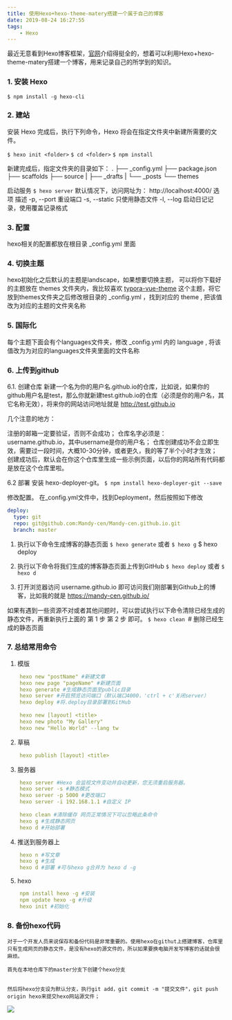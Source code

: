 ```yaml
---
title: 使用Hexo+hexo-theme-matery搭建一个属于自己的博客
date: 2019-08-24 16:27:55
tags:
    - Hexo
---
```



最近无意看到Hexo博客框架，[官网](https://hexo.io/zh-cn/docs/)介绍得挺全的，想着可以利用Hexo+hexo-theme-matery搭建一个博客，用来记录自己的所学到的知识。

### 1. 安装 Hexo

`$ npm install -g hexo-cli`

### 2. 建站

安装 Hexo 完成后，执行下列命令，Hexo 将会在指定文件夹中新建所需要的文件。

`$ hexo init <folder>`
`$ cd <folder>`
`$ npm install`

新建完成后，指定文件夹的目录如下：
.
├── _config.yml
├── package.json
├── scaffolds
├── source
|   ├── _drafts
|   └── _posts
└── themes

启动服务
`$ hexo server`
默认情况下，访问网址为： http://localhost:4000/
选项	描述
-p,     --port	重设端口
-s,     --static	只使用静态文件
-l,     --log	启动日记记录，使用覆盖记录格式


### 3. 配置
hexo相关的配置都放在根目录 _config.yml 里面

### 4. 切换主题
hexo初始化之后默认的主题是landscape，如果想要切换主题， 可以将你下载好的主题放在 themes 文件夹内，我比较喜欢 [typora-vue-theme](https://github.com/blinkfox/hexo-theme-matery/blob/develop/README_CN.md) 这个主题，将它放到themes文件夹之后修改根目录的 _config.yml ，找到对应的 theme , 把该值改为对应的主题的文件夹名称

### 5. 国际化
每个主题下面会有个languages文件夹，修改 _config.yml 内的 language , 将该值改为为对应的languages文件夹里面的文件名称

### 6. 上传到github
6.1. 创建仓库
新建一个名为你的用户名.github.io的仓库，比如说，如果你的github用户名是test，那么你就新建test.github.io的仓库（必须是你的用户名，其它名称无效），将来你的网站访问地址就是 http://test.github.io 

几个注意的地方：

注册的邮箱一定要验证，否则不会成功；
仓库名字必须是：username.github.io，其中username是你的用户名；
仓库创建成功不会立即生效，需要过一段时间，大概10-30分钟，或者更久，我的等了半个小时才生效；
创建成功后，默认会在你这个仓库里生成一些示例页面，以后你的网站所有代码都是放在这个仓库里啦。

6.2 部署
安装 hexo-deployer-git。
`$ npm install hexo-deployer-git --save`

修改配置。
在_config.yml文件中，找到Deployment，然后按照如下修改

```yaml
deploy:
  type: git
  repo: git@github.com:Mandy-cen/Mandy-cen.github.io.git
  branch: master
```

1) 执行以下命令生成博客的静态页面
`$ hexo generate`
或者 `$ hexo g`
$ hexo deploy

2) 执行以下命令将我们生成的博客静态页面上传到GitHub
`$ hexo deploy`
或者 `$ hexo d`

3) 打开浏览器访问 username.github.io 即可访问我们刚部署到Github上的博客，比如我的就是  https://mandy-cen.github.io/

如果有遇到一些资源不对或者其他问题时，可以尝试执行以下命令清除已经生成的静态文件，再重新执行上面的 第 1 步 第 2 步 即可。
`$ hexo clean `# 删除已经生成的静态页面

### 7. 总结常用命令

1) 模版
```yaml
    hexo new "postName" #新建文章
    hexo new page "pageName" #新建页面
    hexo generate #生成静态页面至public目录
    hexo server #开启预览访问端口（默认端口4000，'ctrl + c'关闭server）
    hexo deploy #将.deploy目录部署到GitHub
    
    hexo new [layout] <title>
    hexo new photo "My Gallery"
    hexo new "Hello World" --lang tw
```

2) 草稿
```yaml
    hexo publish [layout] <title>
```

3) 服务器
```yaml
    hexo server #Hexo 会监视文件变动并自动更新，您无须重启服务器。
    hexo server -s #静态模式
    hexo server -p 5000 #更改端口
    hexo server -i 192.168.1.1 #自定义 IP
    
    hexo clean #清除缓存 网页正常情况下可以忽略此条命令
    hexo g #生成静态网页
    hexo d #开始部署
```

4) 推送到服务器上
```yaml
    hexo n #写文章
    hexo g #生成
    hexo d #部署 #可与hexo g合并为 hexo d -g
```

5) hexo
```yaml
    npm install hexo -g #安装  
    npm update hexo -g #升级  
    hexo init #初始化
```
### 8. 备份hexo代码
    对于一个开发人员来说保存和备份代码是非常重要的。使用hexo在githut上搭建博客，仓库里只有生成网页的静态文件，是没有hexo的源文件的，所以如果要换电脑开发写博客的话就会很麻烦。
    
    首先在本地仓库下的master分支下创建个hexo分支
    

    然后将hexo分支设为默认分支，执行git add，git commit -m "提交文件"，git push origin hexo来提交hexo网站源文件；
    
![](https://raw.githubusercontent.com/Mandy-cen/Mandy-cen.github.io/master/favicon.png)